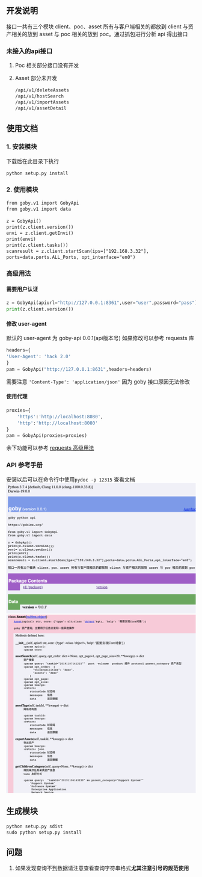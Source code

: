 ## 开发说明

接口一共有三个模块 client、poc、asset 所有与客户端相关的都放到 client 与资产相关的放到 asset 与 poc 相关的放到 poc。通过抓包进行分析 api 得出接口

### 未接入的api接口

1. Poc 相关部分接口没有开发

2. Asset 部分未开发

   ```
   /api/v1/deleteAssets
   /api/v1/hostSearch
   /api/v1/importAssets
   /api/v1/assetDetail
   ```


## 使用文档

### 1. 安装模块

下载后在此目录下执行
```shell
python setup.py install
```
### 2. 使用模块

```pythonj 
from goby.v1 import GobyApi
from goby.v1 import data

z = GobyApi()
print(z.client.version())
envi = z.client.getEnvi()
print(envi)
print(z.client.tasks())
scanresult = z.client.startScan(ips=["192.168.3.32"], ports=data.ports.ALL_Ports, opt_interface="en0")
```

### 高级用法
#### 需要用户认证
```python
z = GobyApi(apiurl="http://127.0.0.1:8361",user="user",password="pass")
print(z.client.version())
```
#### 修改 user-agent  
默认的 user-agent 为 goby-api 0.0.1(api版本号)
如果修改可以参考 requests 库
```python
headers={
'User-Agent': 'hack 2.0'
}
pam = GobyApi("http://127.0.0.1:8631",headers=headers)
```

需要注意 `'Content-Type': 'application/json'` 因为 goby 接口原因无法修改
#### 使用代理  
```python
proxies={
    'https':'http://localhost:8080',
    'http':'http://localhost:8080'
}
pam = GobyApi(proxies=proxies)
```

余下功能可以参考 [requests 高级用法](https://2.python-requests.org//en/master/user/advanced/)   
### API 参考手册
安装以后可以在命令行中使用`pydoc -p 12315` 查看文档
![](./doc/goby-index.png)
![](./doc/asset.png)
## 生成模块
```shell
python setup.py sdist
sudo python setup.py install
```
## 问题
 1. 如果发现查询不到数据请注意查看查询字符串格式**尤其注意引号的规范使用**
